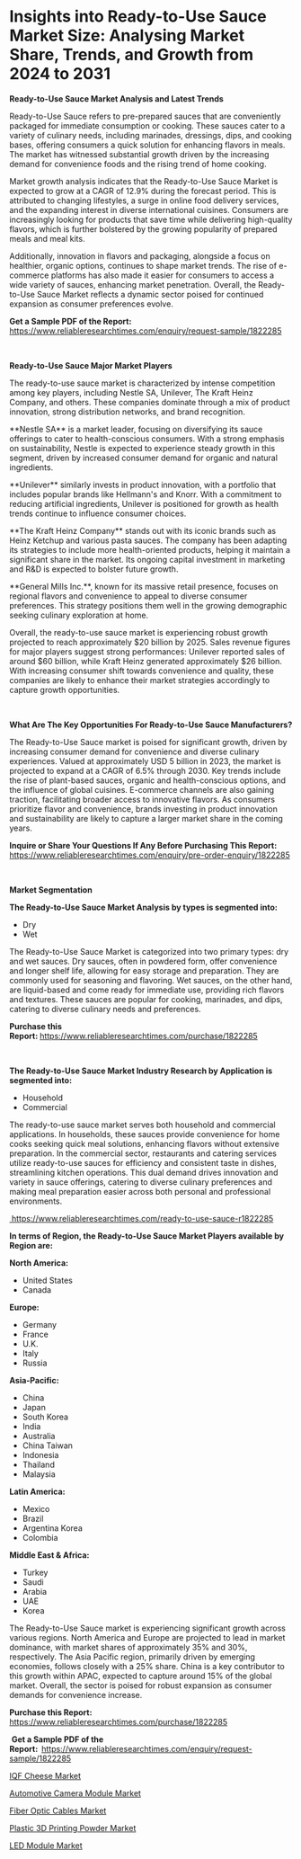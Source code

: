 <p><h1>Insights into Ready-to-Use Sauce Market Size: Analysing Market Share, Trends, and Growth from 2024 to 2031</h1></p><p><strong>Ready-to-Use Sauce Market Analysis and Latest Trends</strong></p>
<p><p>Ready-to-Use Sauce refers to pre-prepared sauces that are conveniently packaged for immediate consumption or cooking. These sauces cater to a variety of culinary needs, including marinades, dressings, dips, and cooking bases, offering consumers a quick solution for enhancing flavors in meals. The market has witnessed substantial growth driven by the increasing demand for convenience foods and the rising trend of home cooking.</p><p>Market growth analysis indicates that the Ready-to-Use Sauce Market is expected to grow at a CAGR of 12.9% during the forecast period. This is attributed to changing lifestyles, a surge in online food delivery services, and the expanding interest in diverse international cuisines. Consumers are increasingly looking for products that save time while delivering high-quality flavors, which is further bolstered by the growing popularity of prepared meals and meal kits.</p><p>Additionally, innovation in flavors and packaging, alongside a focus on healthier, organic options, continues to shape market trends. The rise of e-commerce platforms has also made it easier for consumers to access a wide variety of sauces, enhancing market penetration. Overall, the Ready-to-Use Sauce Market reflects a dynamic sector poised for continued expansion as consumer preferences evolve.</p></p>
<p><strong>Get a Sample PDF of the Report:&nbsp;</strong> <a href="https://www.reliableresearchtimes.com/enquiry/request-sample/1822285?utm_campaign=1612&utm_medium=2&utm_source=Github&utm_content=ia&utm_term=19102024&utm_id=ready-to-use-sauce">https://www.reliableresearchtimes.com/enquiry/request-sample/1822285</a></p>
<p>&nbsp;</p>
<p><strong>Ready-to-Use Sauce Major Market Players</strong></p>
<p><p>The ready-to-use sauce market is characterized by intense competition among key players, including Nestle SA, Unilever, The Kraft Heinz Company, and others. These companies dominate through a mix of product innovation, strong distribution networks, and brand recognition.</p><p>**Nestle SA** is a market leader, focusing on diversifying its sauce offerings to cater to health-conscious consumers. With a strong emphasis on sustainability, Nestle is expected to experience steady growth in this segment, driven by increased consumer demand for organic and natural ingredients. </p><p>**Unilever** similarly invests in product innovation, with a portfolio that includes popular brands like Hellmann's and Knorr. With a commitment to reducing artificial ingredients, Unilever is positioned for growth as health trends continue to influence consumer choices.</p><p>**The Kraft Heinz Company** stands out with its iconic brands such as Heinz Ketchup and various pasta sauces. The company has been adapting its strategies to include more health-oriented products, helping it maintain a significant share in the market. Its ongoing capital investment in marketing and R&D is expected to bolster future growth.</p><p>**General Mills Inc.**, known for its massive retail presence, focuses on regional flavors and convenience to appeal to diverse consumer preferences. This strategy positions them well in the growing demographic seeking culinary exploration at home.</p><p>Overall, the ready-to-use sauce market is experiencing robust growth projected to reach approximately $20 billion by 2025. Sales revenue figures for major players suggest strong performances: Unilever reported sales of around $60 billion, while Kraft Heinz generated approximately $26 billion. With increasing consumer shift towards convenience and quality, these companies are likely to enhance their market strategies accordingly to capture growth opportunities.</p></p>
<p>&nbsp;</p>
<p><strong>What Are The Key Opportunities For Ready-to-Use Sauce Manufacturers?</strong></p>
<p><p>The Ready-to-Use Sauce market is poised for significant growth, driven by increasing consumer demand for convenience and diverse culinary experiences. Valued at approximately USD 5 billion in 2023, the market is projected to expand at a CAGR of 6.5% through 2030. Key trends include the rise of plant-based sauces, organic and health-conscious options, and the influence of global cuisines. E-commerce channels are also gaining traction, facilitating broader access to innovative flavors. As consumers prioritize flavor and convenience, brands investing in product innovation and sustainability are likely to capture a larger market share in the coming years.</p></p>
<p><strong>Inquire or Share Your Questions If Any Before Purchasing This Report:</strong> <a href="https://www.reliableresearchtimes.com/enquiry/pre-order-enquiry/1822285?utm_campaign=1612&utm_medium=2&utm_source=Github&utm_content=ia&utm_term=19102024&utm_id=ready-to-use-sauce">https://www.reliableresearchtimes.com/enquiry/pre-order-enquiry/1822285</a></p>
<p>&nbsp;</p>
<p><strong>Market Segmentation</strong></p>
<p><strong>The Ready-to-Use Sauce Market Analysis by types is segmented into:</strong></p>
<p><ul><li>Dry</li><li>Wet</li></ul></p>
<p><p>The Ready-to-Use Sauce Market is categorized into two primary types: dry and wet sauces. Dry sauces, often in powdered form, offer convenience and longer shelf life, allowing for easy storage and preparation. They are commonly used for seasoning and flavoring. Wet sauces, on the other hand, are liquid-based and come ready for immediate use, providing rich flavors and textures. These sauces are popular for cooking, marinades, and dips, catering to diverse culinary needs and preferences.</p></p>
<p><strong>Purchase this Report:&nbsp;</strong><a href="https://www.reliableresearchtimes.com/purchase/1822285?utm_campaign=1612&utm_medium=2&utm_source=Github&utm_content=ia&utm_term=19102024&utm_id=ready-to-use-sauce">https://www.reliableresearchtimes.com/purchase/1822285</a></p>
<p>&nbsp;</p>
<p><strong>The Ready-to-Use Sauce Market Industry Research by Application is segmented into:</strong></p>
<p><ul><li>Household</li><li>Commercial</li></ul></p>
<p><p>The ready-to-use sauce market serves both household and commercial applications. In households, these sauces provide convenience for home cooks seeking quick meal solutions, enhancing flavors without extensive preparation. In the commercial sector, restaurants and catering services utilize ready-to-use sauces for efficiency and consistent taste in dishes, streamlining kitchen operations. This dual demand drives innovation and variety in sauce offerings, catering to diverse culinary preferences and making meal preparation easier across both personal and professional environments.</p></p>
<p><a href="https://www.reliableresearchtimes.com/ready-to-use-sauce-r1822285?utm_campaign=1612&utm_medium=2&utm_source=Github&utm_content=ia&utm_term=19102024&utm_id=ready-to-use-sauce">&nbsp;https://www.reliableresearchtimes.com/ready-to-use-sauce-r1822285</a></p>
<p><strong>In terms of Region, the Ready-to-Use Sauce Market Players available by Region are:</strong></p>
<p>
    <p> <strong> North America: </strong>
        <ul>
            <li>United States</li>
            <li>Canada</li>
        </ul>
        </p> 
    <p> <strong> Europe: </strong>
        <ul>
            <li>Germany</li>
            <li>France</li>
            <li>U.K.</li>
            <li>Italy</li>
            <li>Russia</li>
        </ul>
        </p> 
    <p> <strong> Asia-Pacific: </strong>
        <ul>
            <li>China</li>
            <li>Japan</li>
            <li>South Korea</li>
            <li>India</li>
            <li>Australia</li>
            <li>China Taiwan</li>
            <li>Indonesia</li>
            <li>Thailand</li>
            <li>Malaysia</li>
        </ul>
        </p> 
    <p> <strong> Latin America: </strong>
        <ul>
            <li>Mexico</li>
            <li>Brazil</li>
            <li>Argentina Korea</li>
            <li>Colombia</li>
        </ul>
        </p> 
    <p> <strong> Middle East & Africa: </strong>
        <ul>
            <li>Turkey</li>
            <li>Saudi</li>
            <li>Arabia</li>
            <li>UAE</li>
            <li>Korea</li>
        </ul>
    </p>
    </p>
<p><p>The Ready-to-Use Sauce market is experiencing significant growth across various regions. North America and Europe are projected to lead in market dominance, with market shares of approximately 35% and 30%, respectively. The Asia Pacific region, primarily driven by emerging economies, follows closely with a 25% share. China is a key contributor to this growth within APAC, expected to capture around 15% of the global market. Overall, the sector is poised for robust expansion as consumer demands for convenience increase.</p></p>
<p><strong>Purchase this Report: </strong><a href="https://www.reliableresearchtimes.com/purchase/1822285?utm_campaign=1612&utm_medium=2&utm_source=Github&utm_content=ia&utm_term=19102024&utm_id=ready-to-use-sauce">https://www.reliableresearchtimes.com/purchase/1822285</a></p>
<p>&nbsp;<strong>Get a Sample PDF of the Report:&nbsp;&nbsp;</strong><a href="https://www.reliableresearchtimes.com/enquiry/request-sample/1822285?utm_campaign=1612&utm_medium=2&utm_source=Github&utm_content=ia&utm_term=19102024&utm_id=ready-to-use-sauce">https://www.reliableresearchtimes.com/enquiry/request-sample/1822285</a></p>
<p><strong></strong></p>
<p><p><a href="https://www.linkedin.com/pulse/emerging-opportunities-challenges-global-iqf-cheese-market-allze?utm_campaign=1612&utm_medium=2&utm_source=Github&utm_content=ia&utm_term=19102024&utm_id=ready-to-use-sauce">IQF Cheese Market</a></p><p><a href="https://www.linkedin.com/pulse/global-automotive-camera-module-industry-analysis-report-emotc?utm_campaign=1612&utm_medium=2&utm_source=Github&utm_content=ia&utm_term=19102024&utm_id=ready-to-use-sauce">Automotive Camera Module Market</a></p><p><a href="https://www.linkedin.com/pulse/fiber-optic-cables-market-shifts-strategic-analysis-evkrc?utm_campaign=1612&utm_medium=2&utm_source=Github&utm_content=ia&utm_term=19102024&utm_id=ready-to-use-sauce">Fiber Optic Cables Market</a></p><p><a href="https://github.com/Rekhakhatun65/Market-Research-Report-List-1/blob/main/plastic-3d-printing-powder-market.md?utm_campaign=1612&utm_medium=2&utm_source=Github&utm_content=ia&utm_term=19102024&utm_id=ready-to-use-sauce">Plastic 3D Printing Powder Market</a></p><p><a href="https://www.linkedin.com/pulse/led-module-market-emerging-trends-future-prospects-8c6jc?utm_campaign=1612&utm_medium=2&utm_source=Github&utm_content=ia&utm_term=19102024&utm_id=ready-to-use-sauce">LED Module Market</a></p></p>